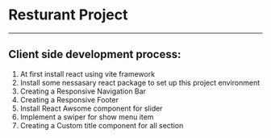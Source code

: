 <h1>Resturant Project</h1>
<hr />
<h2> Client side development process: </h2>
<ol>
  <li>At first install react using vite framework</li>
  <li>Install some nessasary react package to set up this project environment</li>
  <li>Creating a Responsive Navigation Bar</li>
  <li>Creating a Responsive Footer</li>
  <li>Install React Awsome component for slider</li>
  <li>Implement a swiper for show menu item</li>
  <li>Creating a Custom title component for all section</li>
</ol>
